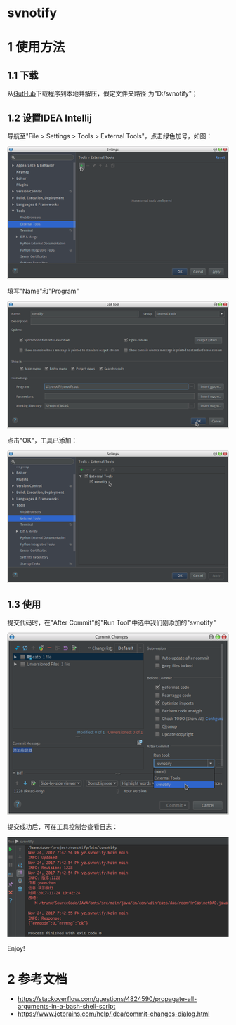 # svnotify

# 1 使用方法
## 1.1 下载
从[GutHub](https://github.com/yziyz/svnotify/releases/download/1.0/svnotify-1.0-bin.zip)下载程序到本地并解压，假定文件夹路径
为"D:/svnotify"；

## 1.2 设置IDEA Intellij
导航至"File > Settings > Tools > External Tools"，点击绿色加号，如图：

![](bin/image/1.png)

填写"Name"和"Program"

![](bin/image/2.png)

点击"OK"，工具已添加：

![](bin/image/3.png)

## 1.3 使用
提交代码时，在"After Commit"的"Run Tool"中选中我们刚添加的"svnotify"

![](bin/image/4.png)

提交成功后，可在工具控制台查看日志：

![](bin/image/5.png)

Enjoy!

# 2 参考文档

* https://stackoverflow.com/questions/4824590/propagate-all-arguments-in-a-bash-shell-script
* https://www.jetbrains.com/help/idea/commit-changes-dialog.html